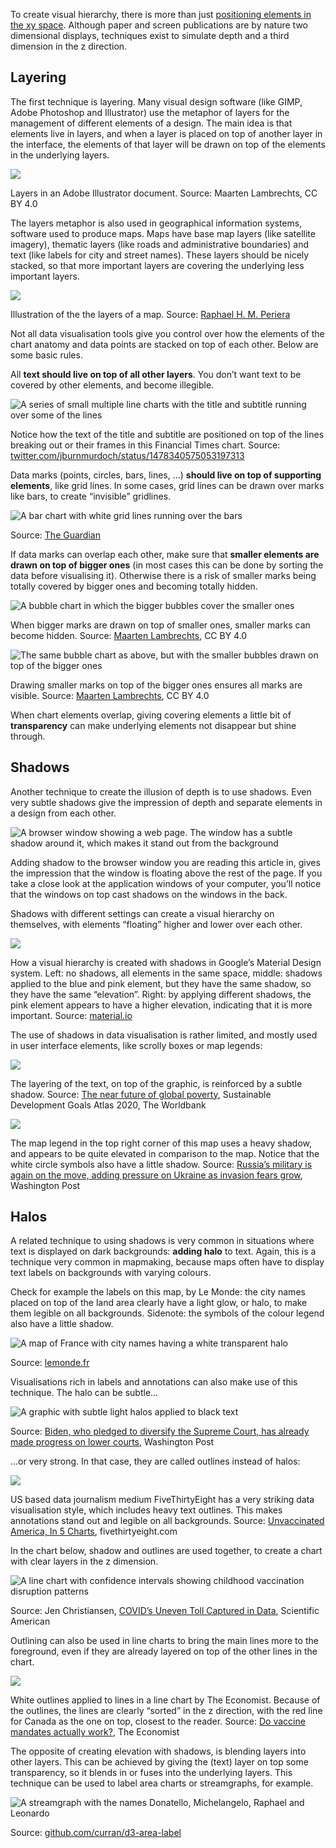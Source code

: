 To create visual hierarchy, there is more than just <span class="internal-link">[positioning elements in the xy space](visual-hierarchy-x-y-positioning)</span>. Although paper and screen publications are by nature two dimensional displays, techniques exist to simulate depth and a third dimension in the z direction.

## Layering

The first technique is layering. Many visual design software (like GIMP, Adobe Photoshop and Illustrator) use the metaphor of layers for the management of different elements of a design. The main idea is that elements live in layers, and when a layer is placed on top of another layer in the interface, the elements of that layer will be drawn on top of the elements in the underlying layers.

![ ](Visual%20hierarchy%2032d60a2016ea4334ae0d7e2395559439/layers-illustrator.png)

Layers in an Adobe Illustrator document. Source: Maarten Lambrechts, CC BY 4.0

The layers metaphor is also used in geographical information systems, software used to produce maps. Maps have base map layers (like satellite imagery), thematic layers (like roads and administrative boundaries) and text (like labels for city and street names). These layers should be nicely stacked, so that more important layers are covering the underlying less important layers.

![ ](Visual%20hierarchy%2032d60a2016ea4334ae0d7e2395559439/map_layers.png)

Illustration of the the layers of a map. Source: [Raphael H. M. Periera](https://www.urbandemographics.org/post/figures-map-layers-r/)

Not all data visualisation tools give you control over how the elements of the chart anatomy and data points are stacked on top of each other. Below are some basic rules.

All **text should live on top of all other layers**. You don’t want text to be covered by other elements, and become illegible.

![A series of small multiple line charts with the title and subtitle running over some of the lines](Visual%20hierarchy%2032d60a2016ea4334ae0d7e2395559439/FIQez-BXoAAqXxg.jpg)

Notice how the text of the title and subtitle are positioned on top of the lines breaking out or their frames in this Financial Times chart. Source: [twitter.com/jburnmurdoch/status/1478340575053197313](https://twitter.com/jburnmurdoch/status/1478340575053197313)

Data marks (points, circles, bars, lines, ...) **should live on top of supporting elements**, like grid lines. In some cases, grid lines can be drawn over marks like bars, to create “invisible” gridlines.

![A bar chart with white grid lines running over the bars](Visual%20hierarchy%2032d60a2016ea4334ae0d7e2395559439/invisible-gridlines.png)

Source: [The Guardian](https://www.theguardian.com/business/2017/sep/13/house-prices-uk-housing-affordability-london-birmingham-glasgow-leeds)

If data marks can overlap each other, make sure that **smaller elements are drawn on top of bigger ones** (in most cases this can be done by sorting the data before visualising it). Otherwise there is a risk of smaller marks being totally covered by bigger ones and becoming totally hidden.

![A bubble chart in which the bigger bubbles cover the smaller ones](Visual%20hierarchy%2032d60a2016ea4334ae0d7e2395559439/biggest-on-top.png)

When bigger marks are drawn on top of smaller ones, smaller marks can become hidden. Source: [Maarten Lambrechts](https://svelte.dev/repl/503ed1c58470471db65e8841084e4c51?version=3.46.4), CC BY 4.0

![The same bubble chart as above, but with the smaller bubbles drawn on top of the bigger ones](Visual%20hierarchy%2032d60a2016ea4334ae0d7e2395559439/smallest-on-top.png)

Drawing smaller marks on top of the bigger ones ensures all marks are visible. Source: [Maarten Lambrechts](https://svelte.dev/repl/503ed1c58470471db65e8841084e4c51?version=3.46.4), CC BY 4.0

When chart elements overlap, giving covering elements a little bit of **transparency** can make underlying elements not disappear but shine through.

## Shadows

Another technique to create the illusion of depth is to use shadows. Even very subtle shadows give the impression of depth and separate elements in a design from each other.

![A browser window showing a web page. The window has a subtle shadow around it, which makes it stand out from the background](Visual%20hierarchy%2032d60a2016ea4334ae0d7e2395559439/depth-shadow.png)

Adding shadow to the browser window you are reading this article in, gives the impression that the window is floating above the rest of the page. If you take a close look at the application windows of your computer, you’ll notice that the windows on top cast shadows on the windows in the back.

Shadows with different settings can create a visual hierarchy on themselves, with elements “floating” higher and lower over each other.

![ ](Visual%20hierarchy%2032d60a2016ea4334ae0d7e2395559439/shadows-material.png)

How a visual hierarchy is created with shadows in Google’s Material Design system. Left: no shadows, all elements in the same space, middle: shadows applied to the blue and pink element, but they have the same shadow, so they have the same “elevation”. Right: by applying different shadows, the pink element appears to have a higher elevation, indicating that it is more important. Source: [material.io](https://material.io/archive/guidelines/material-design/elevation-shadows.html#elevation-shadows-shadows)

The use of shadows in data visualisation is rather limited, and mostly used in user interface elements, like scrolly boxes or map legends:

![ ](Visual%20hierarchy%2032d60a2016ea4334ae0d7e2395559439/scrolly-box-shadow.png)

The layering of the text, on top of the graphic, is reinforced by a subtle shadow. Source: [The near future of global poverty](https://datatopics.worldbank.org/sdgatlas/goal-1-no-poverty/), Sustainable Development Goals Atlas 2020, The Worldbank

<p class="center">
<img src="Visual%20hierarchy%2032d60a2016ea4334ae0d7e2395559439/map-legend-shadow-wapo.jpeg" alt=" " class="max-600">
</p>

The map legend in the top right corner of this map uses a heavy shadow, and appears to be quite elevated in comparison to the map. Notice that the white circle symbols also have a little shadow. Source: [Russia’s military is again on the move, adding pressure on Ukraine as invasion fears grow](https://www.washingtonpost.com/world/2022/01/20/russia-ukraine-military-satellite/), Washington Post

## Halos

A related technique to using shadows is very common in situations where text is displayed on dark backgrounds: **adding halo** to text. Again, this is a technique very common in mapmaking, because maps often have to display text labels on backgrounds with varying colours.

Check for example the labels on this map, by Le Monde: the city names placed on top of the land area clearly have a light glow, or halo, to make them legible on all backgrounds. Sidenote: the symbols of the colour legend also have a little shadow.

![A map of France with city names having a white transparent halo](Visual%20hierarchy%2032d60a2016ea4334ae0d7e2395559439/halo-lemonde.png)

Source: [lemonde.fr](http://www.lemonde.fr/societe/article/2022/01/20/entre-fermete-et-humanite-la-ligne-de-crete-d-emmanuel-macron-sur-l-immigration_6110248_3224.html)

Visualisations rich in labels and annotations can also make use of this technique. The halo can be subtle...

![A graphic with subtle light halos applied to black text](Visual%20hierarchy%2032d60a2016ea4334ae0d7e2395559439/halo-wapo.png)

Source: [Biden, who pledged to diversify the Supreme Court, has already made progress on lower courts](https://www.washingtonpost.com/politics/2022/01/27/federal-judge-diversity-biden/), Washington Post

...or very strong. In that case, they are called outlines instead of halos:

![ ](Visual%20hierarchy%2032d60a2016ea4334ae0d7e2395559439/outline-538.png)

US based data journalism medium FiveThirtyEight has a very striking data visualisation style, which includes heavy text outlines. This makes annotations stand out and legible on all backgrounds. Source: [Unvaccinated America, In 5 Charts](https://fivethirtyeight.com/features/unvaccinated-america-in-5-charts/), fivethirtyeight.com

In the chart below, shadow and outlines are used together, to create a chart with clear layers in the z dimension.

![A line chart with confidence intervals showing childhood vaccination disruption patterns](Visual%20hierarchy%2032d60a2016ea4334ae0d7e2395559439/shadow-outline-scientific-american.webp)

Source: Jen Christiansen, [COVID’s Uneven Toll Captured in Data](https://www.scientificamerican.com/article/covids-uneven-toll-captured-in-data/), Scientific American

Outlining can also be used in line charts to bring the main lines more to the foreground, even if they are already layered on top of the other lines in the chart.

![ ](Visual%20hierarchy%2032d60a2016ea4334ae0d7e2395559439/outline-economist.png)

White outlines applied to lines in a line chart by The Economist. Because of the outlines, the lines are clearly “sorted” in the z direction, with the red line for Canada as the one on top, closest to the reader. Source: [Do vaccine mandates actually work?](https://www.economist.com/graphic-detail/2022/01/22/do-vaccine-mandates-actually-work), The Economist

The opposite of creating elevation with shadows, is blending layers into other layers. This can be achieved by giving the (text) layer on top some transparency, so it blends in or fuses into the underlying layers. This technique can be used to label area charts or streamgraphs, for example.

![A streamgraph with the names Donatello, Michelangelo, Raphael and Leonardo](Visual%20hierarchy%2032d60a2016ea4334ae0d7e2395559439/streamgraph-labels.png)

Source: [github.com/curran/d3-area-label](https://github.com/curran/d3-area-label)